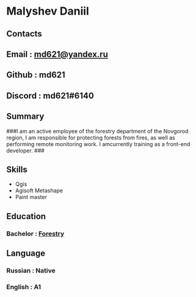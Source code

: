 # Malyshev Daniil #

## Contacts ##
## Email : md621@yandex.ru ##
## Github : md621 ##
## Discord : md621#6140 ##
## Summary
###I am an active employee of the forestry department of the Novgorod region, I am responsible for protecting forests from fires, as well as performing remote monitoring work. I amcurrently training as a front-end developer. ###

## Skills ##
* Qgis
* Agisoft Metashape
* Paint master

## Education ##

### Bachelor : [Forestry](https://portal.novsu.ru/dept/31944219/i.1639669/?id=1688973) ###

## Language ##

### Russian : Native ###

### English : A1 ###

